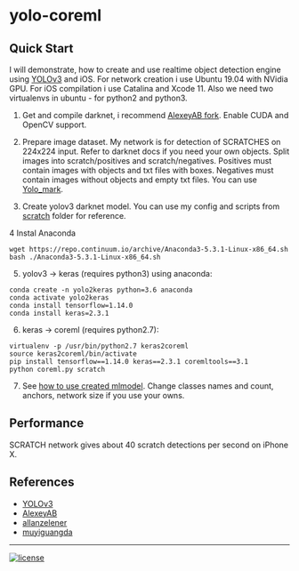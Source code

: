 # yolo-coreml

## Quick Start
I will demonstrate, how to create and use realtime object detection engine using [YOLOv3](http://pjreddie.com/darknet/yolo/) and iOS.
For network creation i use Ubuntu 19.04 with NVidia GPU.
For iOS compilation i use Catalina and Xcode 11.
Also we need two virtualenvs in ubuntu - for python2 and python3.

1. Get and compile darknet, i recommend [AlexeyAB fork](https://github.com/AlexeyAB/darknet.git). Enable CUDA and OpenCV support.

2. Prepare image dataset. My network is for detection of SCRATCHES on 224x224 input. Refer to darknet docs if you need your own objects. Split images into scratch/positives and scratch/negatives. Positives must contain images with objects and txt files with boxes. Negatives must contain images without objects and empty txt files. You can use [Yolo_mark](https://github.com/AlexeyAB/Yolo_mark).

3. Create yolov3 darknet model. You can use my config and scripts from [scratch](scratch) folder for reference. 

4 Instal Anaconda
```
wget https://repo.continuum.io/archive/Anaconda3-5.3.1-Linux-x86_64.sh
bash ./Anaconda3-5.3.1-Linux-x86_64.sh
```

5. yolov3 -> keras (requires python3) using anaconda:
```
conda create -n yolo2keras python=3.6 anaconda
conda activate yolo2keras
conda install tensorflow=1.14.0
conda install keras=2.3.1
```

6. keras -> coreml (requires python2.7):
```
virtualenv -p /usr/bin/python2.7 keras2coreml
source keras2coreml/bin/activate
pip install tensorflow==1.14.0 keras==2.3.1 coremltools==3.1
python coreml.py scratch
```

7. See [how to use created mlmodel](https://github.com/Mrlawrance/yolov3-ios/tree/master/ios). Change classes names and count, anchors, network size if you use your owns.

## Performance
SCRATCH network gives about 40 scratch detections per second on iPhone X.

## References
* [YOLOv3](http://pjreddie.com/darknet/yolo)
* [AlexeyAB](https://github.com/AlexeyAB/darknet.git)
* [allanzelener](https://github.com/allanzelener/YAD2K)
* [muyiguangda](https://github.com/muyiguangda/tensorflow-keras-yolov3)

---
[![license](https://img.shields.io/github/license/mashape/apistatus.svg)](LICENSE)
